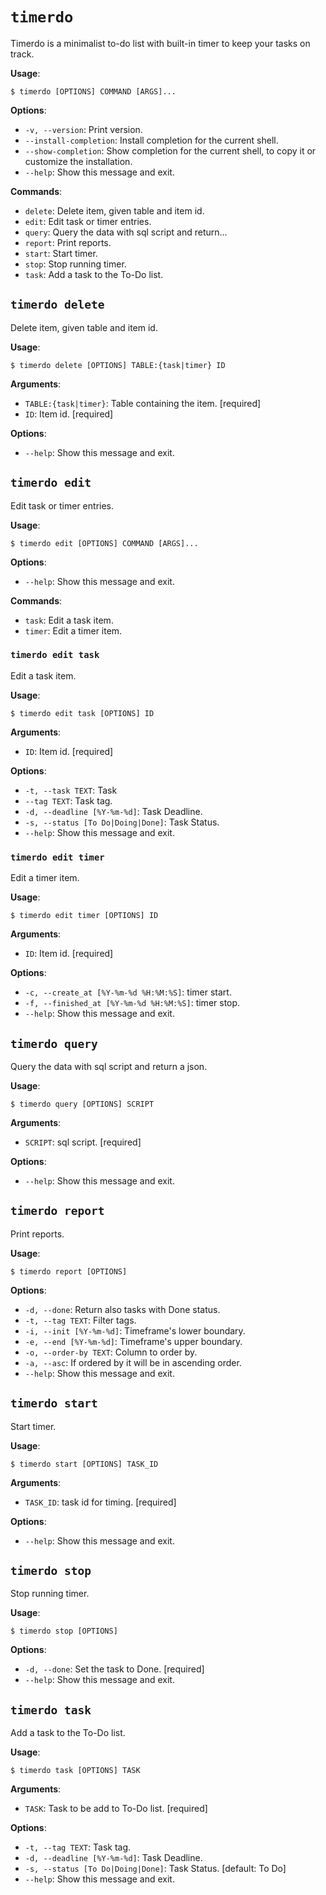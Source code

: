 # `timerdo`

Timerdo is a minimalist to-do list with built-in timer to keep your tasks on track.

**Usage**:

```console
$ timerdo [OPTIONS] COMMAND [ARGS]...
```

**Options**:

* `-v, --version`: Print version.
* `--install-completion`: Install completion for the current shell.
* `--show-completion`: Show completion for the current shell, to copy it or customize the installation.
* `--help`: Show this message and exit.

**Commands**:

* `delete`: Delete item, given table and item id.
* `edit`: Edit task or timer entries.
* `query`: Query the data with sql script and return...
* `report`: Print reports.
* `start`: Start timer.
* `stop`: Stop running timer.
* `task`: Add a task to the To-Do list.

## `timerdo delete`

Delete item, given table and item id.

**Usage**:

```console
$ timerdo delete [OPTIONS] TABLE:{task|timer} ID
```

**Arguments**:

* `TABLE:{task|timer}`: Table containing the item.  [required]
* `ID`: Item id.  [required]

**Options**:

* `--help`: Show this message and exit.

## `timerdo edit`

Edit task or timer entries.

**Usage**:

```console
$ timerdo edit [OPTIONS] COMMAND [ARGS]...
```

**Options**:

* `--help`: Show this message and exit.

**Commands**:

* `task`: Edit a task item.
* `timer`: Edit a timer item.

### `timerdo edit task`

Edit a task item.

**Usage**:

```console
$ timerdo edit task [OPTIONS] ID
```

**Arguments**:

* `ID`: Item id.  [required]

**Options**:

* `-t, --task TEXT`: Task
* `--tag TEXT`: Task tag.
* `-d, --deadline [%Y-%m-%d]`: Task Deadline.
* `-s, --status [To Do|Doing|Done]`: Task Status.
* `--help`: Show this message and exit.

### `timerdo edit timer`

Edit a timer item.

**Usage**:

```console
$ timerdo edit timer [OPTIONS] ID
```

**Arguments**:

* `ID`: Item id.  [required]

**Options**:

* `-c, --create_at [%Y-%m-%d %H:%M:%S]`: timer start.
* `-f, --finished_at [%Y-%m-%d %H:%M:%S]`: timer stop.
* `--help`: Show this message and exit.

## `timerdo query`

Query the data with sql script and return a json.

**Usage**:

```console
$ timerdo query [OPTIONS] SCRIPT
```

**Arguments**:

* `SCRIPT`: sql script.  [required]

**Options**:

* `--help`: Show this message and exit.

## `timerdo report`

Print reports.

**Usage**:

```console
$ timerdo report [OPTIONS]
```

**Options**:

* `-d, --done`: Return also tasks with Done status.
* `-t, --tag TEXT`: Filter tags.
* `-i, --init [%Y-%m-%d]`: Timeframe's lower boundary.
* `-e, --end [%Y-%m-%d]`: Timeframe's upper boundary.
* `-o, --order-by TEXT`: Column to order by.
* `-a, --asc`: If ordered by it will be in ascending order.
* `--help`: Show this message and exit.

## `timerdo start`

Start timer.

**Usage**:

```console
$ timerdo start [OPTIONS] TASK_ID
```

**Arguments**:

* `TASK_ID`: task id for timing.  [required]

**Options**:

* `--help`: Show this message and exit.

## `timerdo stop`

Stop running timer.

**Usage**:

```console
$ timerdo stop [OPTIONS]
```

**Options**:

* `-d, --done`: Set the task to Done.  [required]
* `--help`: Show this message and exit.

## `timerdo task`

Add a task to the To-Do list.

**Usage**:

```console
$ timerdo task [OPTIONS] TASK
```

**Arguments**:

* `TASK`: Task to be add to To-Do list.  [required]

**Options**:

* `-t, --tag TEXT`: Task tag.
* `-d, --deadline [%Y-%m-%d]`: Task Deadline.
* `-s, --status [To Do|Doing|Done]`: Task Status.  [default: To Do]
* `--help`: Show this message and exit.
